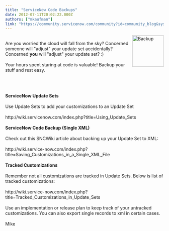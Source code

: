 ```yaml
---
title: "ServiceNow Code Backups"
date: 2012-07-11T20:02:22.000Z
authors: ["mkaufman"]
link: "https://community.servicenow.com/community?id=community_blog&sys_id=61dca665dbd0dbc01dcaf3231f961932"
---
```

<p><p><img src="http://i.imgur.com/czjlR.png" alt="Backup" width="100px" align='right' /><br />Are you worried the cloud will fall from the sky? Concerned someone will "adjust" your update set accidentally? Concerned <strong>you</strong> will "adjust" your update set? :)<br /><br />Your hours spent staring at code is valuable! Backup your stuff and rest easy.</p><br /><!--break--><br /><br /><strong>ServiceNow Update Sets</strong><br /> <br />Use Update Sets to add your customizations to an Update Set<br /><br />http://wiki.servicenow.com/index.php?title=Using_Update_Sets<br /><br /><strong>ServiceNow Code Backup (Single XML)</strong><br /><br />Check out this SNCWiki article about backing up your Update Set to XML:<br /><br />http://wiki.service-now.com/index.php?title=Saving_Customizations_in_a_Single_XML_File<br /><br /><strong>Tracked Customizations</strong><br /> <br />Remember not all customizations are tracked in Update Sets. Below is list of tracked customizations:<br /><br />http://wiki.service-now.com/index.php?title=Tracked_Customizations_in_Update_Sets<br /><br />Use an implementation or release plan to keep track of your untracked customizations. You can also export single records to xml in certain cases.<br /><br />Mike</p>